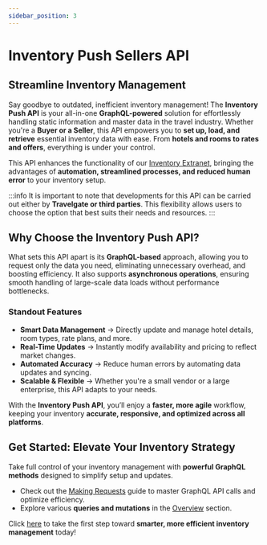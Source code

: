 ```yaml
---
sidebar_position: 3
---
```


# Inventory Push Sellers API

## Streamline Inventory Management

Say goodbye to outdated, inefficient inventory management! The **Inventory Push API** is your all-in-one **GraphQL-powered** solution for effortlessly handling static information and master data in the travel industry. Whether you're a **Buyer or a Seller**, this API empowers you to **set up, load, and retrieve** essential inventory data with ease. From **hotels and rooms to rates and offers**, everything is under your control.

This API enhances the functionality of our [Inventory Extranet](/docs/apps/inventory/extranet/overview/), bringing the advantages of **automation, streamlined processes, and reduced human error** to your inventory setup.

:::info
It is important to note that developments for this API can be carried out either by **Travelgate or third parties**. This flexibility allows users to choose the option that best suits their needs and resources.
:::

## Why Choose the Inventory Push API?
What sets this API apart is its **GraphQL-based** approach, allowing you to request only the data you need, eliminating unnecessary overhead, and boosting efficiency. It also supports **asynchronous operations**, ensuring smooth handling of large-scale data loads without performance bottlenecks.

### Standout Features
- **Smart Data Management** → Directly update and manage hotel details, room types, rate plans, and more.
- **Real-Time Updates** → Instantly modify availability and pricing to reflect market changes.
- **Automated Accuracy** → Reduce human errors by automating data updates and syncing.
- **Scalable & Flexible** → Whether you're a small vendor or a large enterprise, this API adapts to your needs.

With the **Inventory Push API**, you’ll enjoy a **faster, more agile** workflow, keeping your inventory **accurate, responsive, and optimized across all platforms**.

## Get Started: Elevate Your Inventory Strategy
Take full control of your inventory management with **powerful GraphQL methods** designed to simplify setup and updates.

- Check out the [Making Requests](/docs/apis/for-sellers/inventory-push-graphql-api/making-requests/endpoint/) guide to master GraphQL API calls and optimize efficiency.
- Explore various **queries and mutations** in the [Overview](/docs/apis/for-sellers/inventory-push-graphql-api/product-load/overview/) section.

Click [here](/docs/apis/for-sellers/inventory-push-graphql-api/making-requests/graphql-api) to take the first step toward **smarter, more efficient inventory management** today!